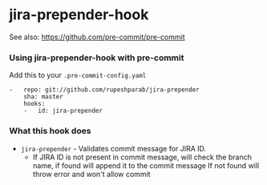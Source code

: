 jira-prepender-hook
==========

See also: https://github.com/pre-commit/pre-commit


### Using jira-prepender-hook with pre-commit

Add this to your `.pre-commit-config.yaml`

    -   repo: git://github.com/rupeshparab/jira-prepender
        sha: master
        hooks:
        -   id: jira-prepender

### What this hook does

- `jira-prepender` - Validates commit message for JIRA ID.
    - If JIRA ID is not present in commit message,
      will check the branch name, if found will append it 
      to the commit message
      If not found will throw error and won't allow commit
